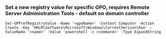 ### Set a new registry value for specific GPO, requires Remote Server Administration Tools - default on domain controller
```
Set-GPPrefRegistryValue -Name '<gpoName>' -Context Computer -Action Create -Key 'HKLM\Software\Microsoft\Windows\CurrentVersion\Run' -ValueName '<name>' -Value 'powershell -c <command>' -Type ExpandString
```

